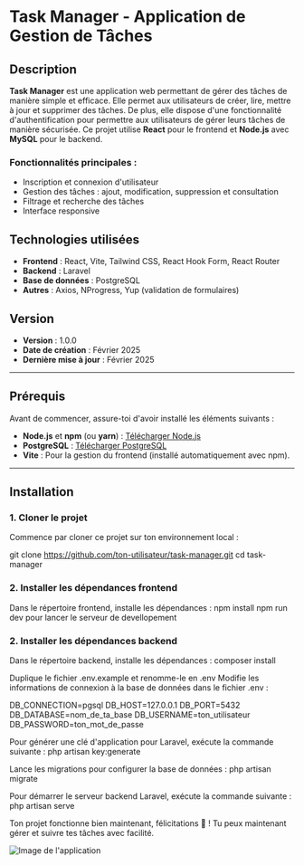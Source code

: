 # Task Manager - Application de Gestion de Tâches

## Description

**Task Manager** est une application web permettant de gérer des tâches de manière simple et efficace. Elle permet aux utilisateurs de créer, lire, mettre à jour et supprimer des tâches. De plus, elle dispose d'une fonctionnalité d'authentification pour permettre aux utilisateurs de gérer leurs tâches de manière sécurisée. Ce projet utilise **React** pour le frontend et **Node.js** avec **MySQL** pour le backend.

### Fonctionnalités principales :
- Inscription et connexion d'utilisateur
- Gestion des tâches : ajout, modification, suppression et consultation
- Filtrage et recherche des tâches
- Interface responsive

## Technologies utilisées
- **Frontend** : React, Vite, Tailwind CSS, React Hook Form, React Router
- **Backend** : Laravel
- **Base de données** : PostgreSQL
- **Autres** : Axios, NProgress, Yup (validation de formulaires)

## Version
- **Version** : 1.0.0
- **Date de création** : Février 2025
- **Dernière mise à jour** : Février 2025

---

## Prérequis

Avant de commencer, assure-toi d'avoir installé les éléments suivants :

- **Node.js** et **npm** (ou **yarn**) : [Télécharger Node.js](https://nodejs.org/)
- **PostgreSQL** : [Télécharger PostgreSQL](https://www.postgresql.org/download/)
- **Vite** : Pour la gestion du frontend (installé automatiquement avec npm).

---

## Installation

### 1. Cloner le projet

Commence par cloner ce projet sur ton environnement local :


git clone https://github.com/ton-utilisateur/task-manager.git
cd task-manager


### 2. Installer les dépendances frontend

Dans le répertoire frontend, installe les dépendances :
npm install
npm run dev pour lancer le serveur de devellopement

### 2. Installer les dépendances backend

Dans le répertoire backend, installe les dépendances :
composer install

Duplique le fichier .env.example et renomme-le en .env
Modifie les informations de connexion à la base de données dans le fichier .env :

DB_CONNECTION=pgsql
DB_HOST=127.0.0.1
DB_PORT=5432
DB_DATABASE=nom_de_ta_base
DB_USERNAME=ton_utilisateur
DB_PASSWORD=ton_mot_de_passe


Pour générer une clé d'application pour Laravel, exécute la commande suivante :
php artisan key:generate

Lance les migrations pour configurer la base de données :
php artisan migrate

Pour démarrer le serveur backend Laravel, exécute la commande suivante :
php artisan serve


Ton projet fonctionne bien maintenant, félicitations 🎉 ! Tu peux maintenant gérer et suivre tes tâches avec facilité.



![Image de l'application](frontend/public/taskManager.png)

